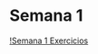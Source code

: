# Semana 1

[!Semana 1 Exercicios](https://docs.google.com/spreadsheets/d/1Yyn6Bh8ada2Gio_lTff1MNZjVxmnkO4a/edit?usp=sharing&ouid=106609377847431382883&rtpof=true&sd=true)